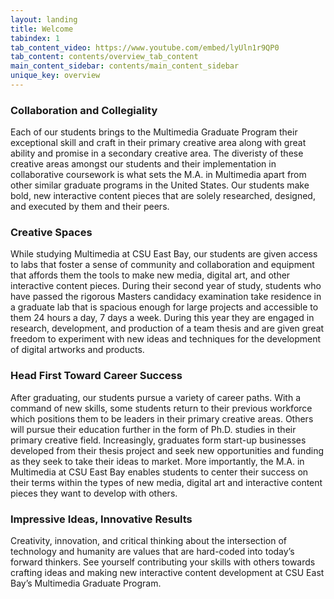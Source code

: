 ```yaml
---
layout: landing
title: Welcome
tabindex: 1
tab_content_video: https://www.youtube.com/embed/lyUln1r9QP0
tab_content: contents/overview_tab_content
main_content_sidebar: contents/main_content_sidebar
unique_key: overview
---
```

### Collaboration and Collegiality

Each of our students brings to the Multimedia Graduate Program their exceptional skill and craft in their primary creative area along with great ability and promise in a secondary creative area. The diveristy of these creative areas amongst our students and their implementation in collaborative coursework is what sets the M.A. in Multimedia apart from other similar graduate programs in the United States. Our students make bold, new interactive content pieces that are solely researched, designed, and executed by them and their peers.

### Creative Spaces

While studying Multimedia at CSU East Bay, our students are given access to labs that foster a sense of community and collaboration and equipment that affords them the tools to make new media, digital art, and other interactive content pieces. During their second year of study, students who have passed the rigorous Masters candidacy examination take residence in a graduate lab that is spacious enough for large projects and accessible to them 24 hours a day, 7 days a week. During this year they are engaged in research, development, and production of a team thesis and are given great freedom to experiment with new ideas and techniques for the development of digital artworks and products.

### Head First Toward Career Success

After graduating, our students pursue a variety of career paths. With a command of new skills, some students return to their previous workforce which positions them to be leaders in their primary creative areas. Others will pursue their education further in the form of Ph.D. studies in their primary creative field. Increasingly, graduates form start-up businesses developed from their thesis project and seek new opportunities and funding as they seek to take their ideas to market. More importantly, the M.A. in Multimedia at CSU East Bay enables students to center their success on their terms within the types of new media, digital art and interactive content pieces they want to develop with others.

### Impressive Ideas, Innovative Results

Creativity, innovation, and critical thinking about the intersection of technology and humanity are values that are hard-coded into today&rsquo;s forward thinkers. See yourself contributing your skills with others towards crafting ideas and making new interactive content development at CSU East Bay’s Multimedia Graduate Program.
